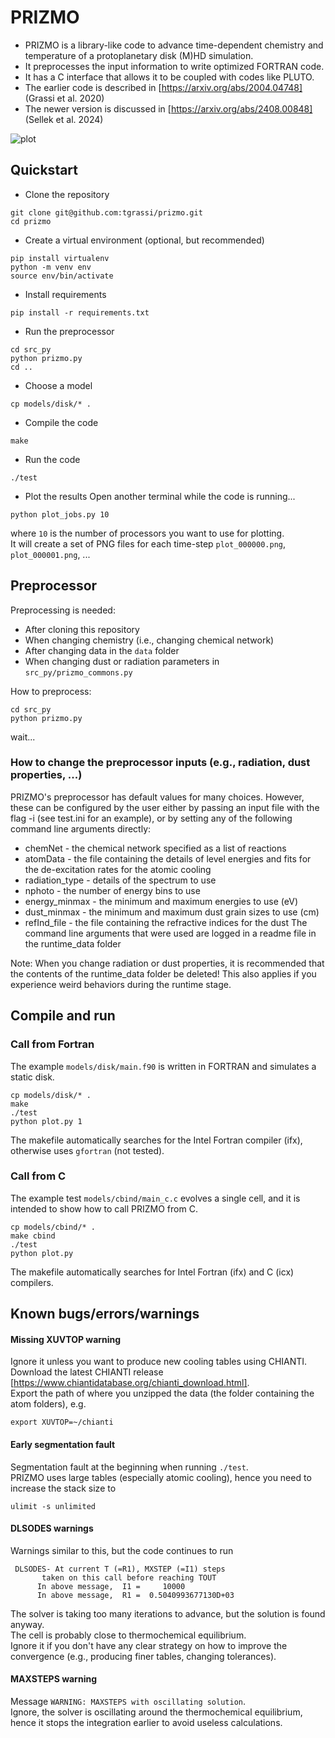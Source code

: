 # PRIZMO
- PRIZMO is a library-like code to advance time-dependent chemistry and temperature of a protoplanetary disk (M)HD simulation.
- It preprocesses the input information to write optimized FORTRAN code.
- It has a C interface that allows it to be coupled with codes like PLUTO.
- The earlier code is described in [https://arxiv.org/abs/2004.04748] (Grassi et al. 2020)
- The newer version is discussed in [https://arxiv.org/abs/2408.00848] (Sellek et al. 2024)

![plot](./assets/disk.png)

## Quickstart
- Clone the repository
```
git clone git@github.com:tgrassi/prizmo.git
cd prizmo
```

- Create a virtual environment (optional, but recommended)
```
pip install virtualenv
python -m venv env
source env/bin/activate
```

- Install requirements
```
pip install -r requirements.txt
```

- Run the preprocessor
```
cd src_py
python prizmo.py
cd ..
```

- Choose a model
```
cp models/disk/* .
```

- Compile the code
```
make
```

- Run the code
```
./test
```

- Plot the results
Open another terminal while the code is running...     
```
python plot_jobs.py 10
```
where `10` is the number of processors you want to use for plotting.   
It will create a set of PNG files for each time-step `plot_000000.png`, `plot_000001.png`, ...      

## Preprocessor
Preprocessing is needed:

* After cloning this repository
* When changing chemistry (i.e., changing chemical network)
* After changing data in the `data` folder
* When changing dust or radiation parameters in `src_py/prizmo_commons.py`

How to preprocess:
```
cd src_py
python prizmo.py
```
wait...

### How to change the preprocessor inputs (e.g., radiation, dust properties, ...)
PRIZMO's preprocessor has default values for many choices. However, these can be configured by the user either by passing an input file with the flag -i (see test.ini for an example), or by setting any of the following command line arguments directly:
* chemNet - the chemical network specified as a list of reactions
* atomData - the file containing the details of level energies and fits for the de-excitation rates for the atomic cooling
* radiation_type - details of the spectrum to use
* nphoto - the number of energy bins to use
* energy_minmax - the minimum and maximum energies to use (eV)
* dust_minmax - the minimum and maximum dust grain sizes to use (cm)
* refInd_file - the file containing the refractive indices for the dust
The command line arguments that were used are logged in a readme file in the runtime_data folder

Note: When you change radiation or dust properties, it is recommended that the contents of the runtime_data folder be deleted!
This also applies if you experience weird behaviors during the runtime stage.

## Compile and run
### Call from Fortran
The example `models/disk/main.f90` is written in FORTRAN and simulates a static disk.    

```
cp models/disk/* .
make
./test
python plot.py 1
```
The makefile automatically searches for the Intel Fortran compiler (ifx), otherwise uses `gfortran` (not tested).    

### Call from C
The example test `models/cbind/main_c.c` evolves a single cell, and it is intended to show how to call PRIZMO from C.
```
cp models/cbind/* .
make cbind
./test
python plot.py
```
The makefile automatically searches for Intel Fortran (ifx) and C (icx) compilers.    


## Known bugs/errors/warnings
#### Missing XUVTOP warning
Ignore it unless you want to produce new cooling tables using CHIANTI.    
Download the latest CHIANTI release [https://www.chiantidatabase.org/chianti_download.html].     
Export the path of where you unzipped the data (the folder containing the atom folders), e.g.
```
export XUVTOP=~/chianti
```
#### Early segmentation fault    
Segmentation fault at the beginning when running `./test`.       
PRIZMO uses large tables (especially atomic cooling), hence you need to increase the stack size to 
```
ulimit -s unlimited
```
#### DLSODES warnings
Warnings similar to this, but the code continues to run    
```
 DLSODES- At current T (=R1), MXSTEP (=I1) steps             
       taken on this call before reaching TOUT               
      In above message,  I1 =     10000
      In above message,  R1 =  0.5040993677130D+03
```
The solver is taking too many iterations to advance, but the solution is found anyway.    
The cell is probably close to thermochemical equilibrium.     
Ignore it if you don't have any clear strategy on how to improve the convergence (e.g., producing finer tables, changing tolerances). 


#### MAXSTEPS warning
Message `WARNING: MAXSTEPS with oscillating solution`.   
Ignore, the solver is oscillating around the thermochemical equilibrium, hence it stops the integration earlier to avoid useless calculations.   




